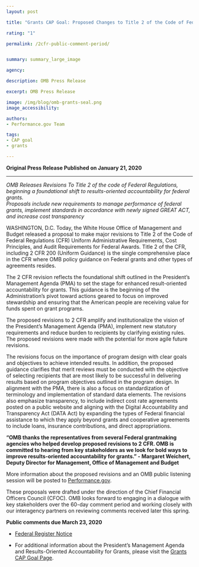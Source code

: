 ```yaml
---
layout: post

title: "Grants CAP Goal: Proposed Changes to Title 2 of the Code of Federal Regulations (2 CFR) Now Open for Public Comments "

rating: "1"

permalink: /2cfr-public-comment-period/


summary: summary_large_image

agency:

description: OMB Press Release

excerpt: OMB Press Release

image: /img/blog/omb-grants-seal.png
image_accessibility:

authors:
- Performance.gov Team

tags:
- CAP goal
- grants

---
```


**Original Press Release Published on January 21, 2020**

<hr style= "hieght:10px; color:#28a0cb">

*OMB Releases Revisions To Title 2 of the code of Federal Regulations, beginning a foundational shift to results-oriented accountability for federal grants.  
Proposals include new requirements to manage performance of federal grants, implement standards in accordance with newly signed GREAT ACT, and increase cost transparency*

WASHINGTON, D.C. Today, the White House Office of Management and Budget released a proposal to make major revisions to Title 2 of the Code of Federal Regulations (CFR) Uniform Administrative Requirements, Cost Principles, and Audit Requirements for Federal Awards. Title 2 of the CFR, including 2 CFR 200 (Uniform Guidance) is the single comprehensive place in the CFR where OMB policy guidance on Federal grants and other types of agreements resides.

The 2 CFR revision reflects the foundational shift outlined in the President’s Management Agenda (PMA) to set the stage for enhanced result-oriented accountability for grants. This guidance is the beginning of the Administration’s pivot toward actions geared to focus on improved stewardship and ensuring that the American people are receiving value for funds spent on grant programs.

The proposed revisions to 2 CFR amplify and institutionalize the vision of the President’s Management Agenda (PMA), implement new statutory requirements and reduce burden to recipients by clarifying existing rules. The proposed revisions were made with the potential for more agile future revisions.

The revisions focus on the importance of program design with clear goals and objectives to achieve intended results. In addition, the proposed guidance clarifies that merit reviews must be conducted with the objective of selecting recipients that are most likely to be successful in delivering results based on program objectives outlined in the program design. In alignment with the PMA, there is also a focus on standardization of terminology and implementation of standard data elements. The revisions also emphasize transparency, to include indirect cost rate agreements posted on a public website and aligning with the Digital Accountability and Transparency Act (DATA Act) by expanding the types of Federal financial assistance to which they apply beyond grants and cooperative agreements to include loans, insurance contributions, and direct appropriations.

**“OMB thanks the representatives from several Federal grantmaking agencies who helped develop proposed revisions to 2 CFR. OMB is committed to hearing from key stakeholders as we look for bold ways to improve results-oriented accountability for grants.”  - Margaret Weichert, Deputy Director for Management, Office of Management and Budget**

More information about the proposed revisions and an OMB public listening session will be posted to [Performance.gov](https://www.performance.gov/CAP/grants/).

These proposals were drafted under the direction of the Chief Financial Officers Council (CFOC). OMB looks forward to engaging in a dialogue with key stakeholders over the 60-day comment period and working closely with our interagency partners on reviewing comments received later this spring.

**Public comments due March 23, 2020**

- [Federal Register Notice](https://www.federalregister.gov/documents/2020/01/22/2019-28524/guidance-for-grants-and-agreements)

- For additional information about the President’s Management Agenda and Results-Oriented Accountability for Grants, please visit the [Grants CAP Goal Page](https://www.performance.gov/CAP/grants/).
